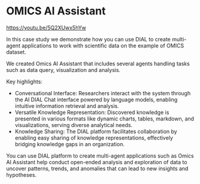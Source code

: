 # OMICS AI Assistant

https://youtu.be/5Q2XUwx5hYw

In this case study we demonstrate how you can use DIAL to create multi-agent applications to work with scientific data on the example of OMICS dataset.

We created Omics AI Assistant that includes several agents handling tasks such as data query, visualization and analysis.

Key highlights:

* Conversational Interface: Researchers interact with the system through the AI DIAL Chat interface powered by language models, enabling intuitive information retrieval and analysis.
* Versatile Knowledge Representation: Discovered knowledge is presented in various formats like dynamic charts, tables, markdown, and visualizations, serving diverse analytical needs.
* Knowledge Sharing: The DIAL platform facilitates collaboration by enabling easy sharing of knowledge representations, effectively bridging knowledge gaps in an organization.

You can use DIAL platform to create multi-agent applications such as Omics AI Assistant help conduct open-ended analysis and exploration of data to uncover patterns, trends, and anomalies that can lead to new insights and hypotheses.